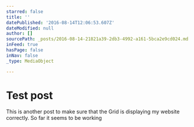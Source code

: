 ```yaml
---
starred: false
title: ''
datePublished: '2016-08-14T12:06:53.607Z'
dateModified: null
author: []
sourcePath: _posts/2016-08-14-21821a39-2db3-4992-a161-5bca2e9cd024.md
inFeed: true
hasPage: false
inNav: false
_type: MediaObject

---
```

# Test post

This is another post to make sure that the Grid is displaying my website correctly. So far it seems to be working